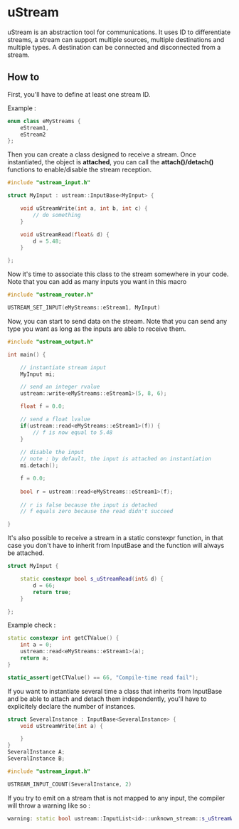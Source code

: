# uStream

uStream is an abstraction tool for communications.
It uses ID to differentiate streams, a stream can support multiple sources, multiple destinations and multiple types.
A destination can be connected and disconnected from a stream.

## How to

First, you'll have to define at least one stream ID.

Example :

```cpp
enum class eMyStreams {
    eStream1,
    eStream2
};
```

Then you can create a class designed to receive a stream.
Once instantiated, the object is **attached**, you can call the **attach()/detach()** functions to enable/disable the stream reception.

```cpp
#include "ustream_input.h"

struct MyInput : ustream::InputBase<MyInput> {

    void uStreamWrite(int a, int b, int c) {
        // do something
    }

    void uStreamRead(float& d) {
        d = 5.48;
    }

};
```

Now it's time to associate this class to the stream somewhere in your code.
Note that you can add as many inputs you want in this macro

```cpp
#include "ustream_router.h"

USTREAM_SET_INPUT(eMyStreams::eStream1, MyInput)
```

Now, you can start to send data on the stream.
Note that you can send any type you want as long as the inputs are able to receive them.

```cpp
#include "ustream_output.h"

int main() {

    // instantiate stream input
    MyInput mi;

    // send an integer rvalue
    ustream::write<eMyStreams::eStream1>(5, 8, 6);

    float f = 0.0;

    // send a float lvalue
    if(ustream::read<eMyStreams::eStream1>(f)) {
        // f is now equal to 5.48
    }
    
    // disable the input
    // note : by default, the input is attached on instantiation
    mi.detach();

    f = 0.0;
        
    bool r = ustream::read<eMyStreams::eStream1>(f);
   
    // r is false because the input is detached
    // f equals zero because the read didn't succeed

}
```

It's also possible to receive a stream in a static constexpr function, in that case you don't have to inherit from InputBase and the function will always be attached.

```cpp
struct MyInput {

    static constexpr bool s_uStreamRead(int& d) {
        d = 66;
        return true;
    }

};
```

Example check :
```cpp
static constexpr int getCTValue() {
    int a = 0;
    ustream::read<eMyStreams::eStream1>(a);
    return a;
}

static_assert(getCTValue() == 66, "Compile-time read fail");
```
If you want to instantiate several time a class that inherits from InputBase and be able to attach and detach them independently, you'll have to explicitely declare the number of instances.


```cpp
struct SeveralInstance : InputBase<SeveralInstance> {
    void uStreamWrite(int a) {

    }
}
SeveralInstance A;
SeveralInstance B;
```
```cpp
#include "ustream_input.h"

USTREAM_INPUT_COUNT(SeveralInstance, 2)
```
If you try to emit on a stream that is not mapped to any input, the compiler will throw a warning like so :
```cpp
warning: static bool ustream::InputList<id>::unknown_stream::s_uStreamWrite(const data_t& ...) is deprecated [-Wdeprecated-declarations]
```

